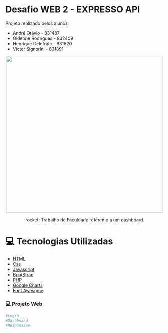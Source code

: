 # Desafio WEB 2 - EXPRESSO API
Projeto realizado pelos alunos:
- André Otávio - 831487
- Gideone Rodrigues - 832409
- Henrique Delefrate - 831620
- Victor Signorini - 831891

<p align="center">
   <img src="https://github.com/dequim1000/Desafio_Web/blob/main/images/Logo.png" width="500"/>   
</p>
<p align="center">:rocket: Trabalho de Faculdade referente a um dashboard.</p>

# :computer: Tecnologias Utilizadas
<ul>
  <li><a href="https://www.w3schools.com/html/">HTML</a></li>
  <li><a href="https://www.w3schools.com/Css/">Css</a></li>
  <li><a href="https://www.javascript.com/">Javascript</a></li>
  <li><a href="https://getbootstrap.com/">BootStrap</a></li>
  <li><a href="https://www.php.net/">PHP</a></li>
  <li><a href="https://developers.google.com/chart/">Google Charts</a></li>
  <li><a href="https://fontawesome.com/">Font Awesome</a></li>
</ul>


### 💻 Projeto Web 

```bash
#Login
#Dashboard
#Responsive
```
